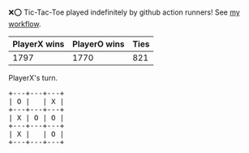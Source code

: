 :x::o: Tic-Tac-Toe played indefinitely by github action runners! See [my workflow](.github/workflows/play.yaml).

|PlayerX wins|PlayerO wins|Ties|
|-|-|-|
|1797|1770|821|

PlayerX's turn.

<pre>
+---+---+---+
| O |   | X |
+---+---+---+
| X | O | O |
+---+---+---+
| X |   | O |
+---+---+---+
</pre>